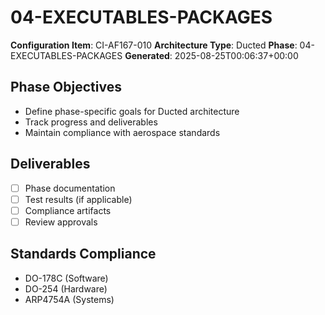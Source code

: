 # 04-EXECUTABLES-PACKAGES

**Configuration Item**: CI-AF167-010
**Architecture Type**: Ducted
**Phase**: 04-EXECUTABLES-PACKAGES
**Generated**: 2025-08-25T00:06:37+00:00

## Phase Objectives
- Define phase-specific goals for Ducted architecture
- Track progress and deliverables
- Maintain compliance with aerospace standards

## Deliverables
- [ ] Phase documentation
- [ ] Test results (if applicable)
- [ ] Compliance artifacts
- [ ] Review approvals

## Standards Compliance
- DO-178C (Software)
- DO-254 (Hardware)
- ARP4754A (Systems)

